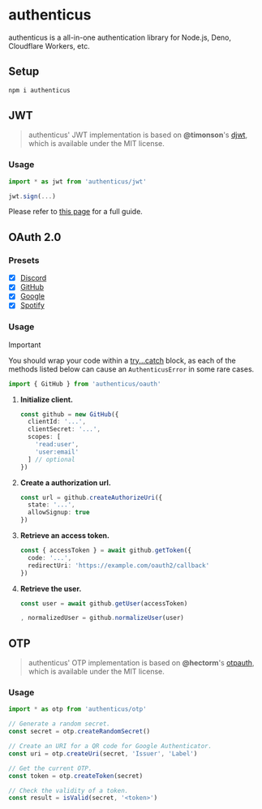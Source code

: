 # authenticus

authenticus is a all-in-one authentication library for Node.js, Deno, Cloudflare Workers, etc.

## Setup

```bash
npm i authenticus
```

## JWT

> authenticus' JWT implementation is based on **@timonson**'s [djwt](https://github.com/Zaubrik/djwt), which is available under the MIT license.

### Usage

```ts
import * as jwt from 'authenticus/jwt'

jwt.sign(...)
```

Please refer to [this page](https://github.com/Zaubrik/djwt?tab=readme-ov-file#djwt) for a full guide.

## OAuth 2.0

### Presets

- [x] [Discord](https://discord.com/developers/applications)
- [x] [GitHub](https://github.com/settings/developers)
- [x] [Google](https://console.cloud.google.com/apis/dashboard)
- [x] [Spotify](https://developer.spotify.com/dashboard)

### Usage

> [!IMPORTANT]  
> You should wrap your code within a [try...catch](https://developer.mozilla.org/en-US/docs/Web/JavaScript/Reference/Statements/try...catch) block, as each of the methods listed below can cause an `AuthenticusError` in some rare cases.

```ts
import { GitHub } from 'authenticus/oauth'
```

1. **Initialize client.**

    ```ts
    const github = new GitHub({
      clientId: '...',
      clientSecret: '...',
      scopes: [
        'read:user',
        'user:email'
      ] // optional
    })
    ```

2. **Create a authorization url.**

   ```ts
   const url = github.createAuthorizeUri({
     state: '...',
     allowSignup: true
   })
   ```

3. **Retrieve an access token.**

   ```ts
   const { accessToken } = await github.getToken({
     code: '...',
     redirectUri: 'https://example.com/oauth2/callback'
   })
   ```

4. **Retrieve the user.**

   ```ts
   const user = await github.getUser(accessToken)

   , normalizedUser = github.normalizeUser(user)
   ```

## OTP

> authenticus' OTP implementation is based on **@hectorm**'s [otpauth](https://github.com/hectorm/otpauth), which is available under the MIT license.

### Usage

```ts
import * as otp from 'authenticus/otp'

// Generate a random secret.
const secret = otp.createRandomSecret()

// Create an URI for a QR code for Google Authenticator.
const uri = otp.createUri(secret, 'Issuer', 'Label')

// Get the current OTP.
const token = otp.createToken(secret)

// Check the validity of a token.
const result = isValid(secret, '<token>')
```
